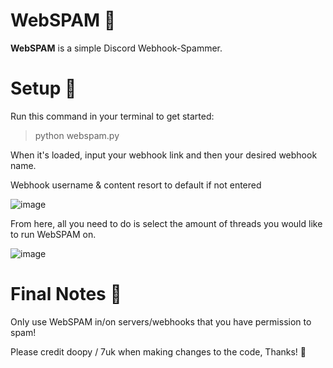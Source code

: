 # WebSPAM 🥊
**WebSPAM** is a simple Discord Webhook-Spammer.

# Setup 👿
Run this command in your terminal to get started:
> python webspam.py

When it's loaded, input your webhook link and then your desired webhook name.

Webhook username & content resort to default if not entered

![image](https://user-images.githubusercontent.com/75194878/113504563-d46fd600-9530-11eb-83e2-984f40b59f16.png)

From here, all you need to do is select the amount of threads you would like to run WebSPAM on.

![image](https://user-images.githubusercontent.com/75194878/113504548-c752e700-9530-11eb-919e-e95e25e422d8.png)

# Final Notes 📝
Only use WebSPAM in/on servers/webhooks that you have permission to spam!

Please credit doopy / 7uk when making changes to the code, Thanks! 👺

